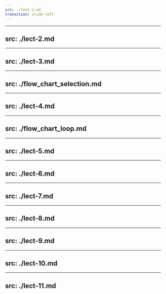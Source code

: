 ```yaml
---
src: ./lect-1.md
transition: slide-left
---
```

---
src: ./lect-2.md
---
---
src: ./lect-3.md
---
---
src: ./flow_chart_selection.md
---
---
src: ./lect-4.md
---
---
src: ./flow_chart_loop.md
---
---
src: ./lect-5.md
---
---
src: ./lect-6.md
---
---
src: ./lect-7.md
---
---
src: ./lect-8.md
---
---
src: ./lect-9.md
---
---
src: ./lect-10.md
---
---
src: ./lect-11.md
---